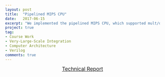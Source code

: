 ```yaml
---
layout: post
title:  "Pipelined MIPS CPU"
date:   2017-06-15
excerpt: "We implemented the pipelined MIPS CPU, which supported mult/div instruction and conducted branch prediction."
project: true
tag:
- Course Work
- Very-Large-Scale Integration
- Computer Architecture
- Verilog
comments: true
---
```



<center>
	<a href="https://kevin71104.github.io/assets/document/CA_Pipelined_CPU.pdf" target="_blank" class="btn btn-danger">
		<span style="font-size: 120%;">
			Technical Report
		</span>
	</a>
</center>